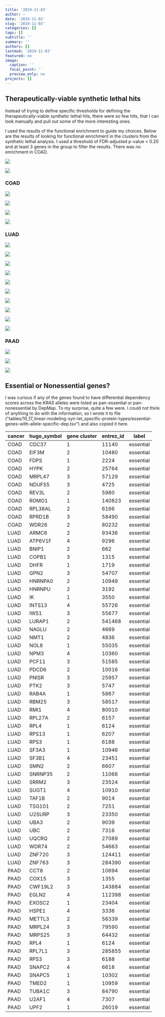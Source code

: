 ```yaml
---
title: '2019-11-03'
author: ~
date: '2019-11-03'
slug: '2019-11-03'
categories: []
tags: []
subtitle: ''
summary: ''
authors: []
lastmod: '2019-11-03'
featured: no
image:
  caption: ''
  focal_point: ''
  preview_only: no
projects: []
---
```



## Therapeutically-viable synthetic lethal hits

Instead of trying to define specific thresholds for defining the therapeutically-viable synthetic lethal hits, there were so few hits, that I can look manually and pull out some of the more interesting ones.

I used the results of the functional enrichment to guide my choices.
Below are the results of looking for functional enrichment in the clusters from the synthetic lethal analysis.
I used a threshold of FDR-adjusted p-value < 0.20 and at least 3 genes in the group to filter the results.
There was no enrichment in COAD.

![](/img/graphs/10_13_linear-modeling-syn-let_fxnal-enrichment/functional-enrichment_LUAD.svg)

![](/img/graphs/10_13_linear-modeling-syn-let_fxnal-enrichment/functional-enrichment_PAAD.svg)


### COAD

![](/img/graphs/10_10_linear-modeling-syn-let_boxplots/COAD-PIP5K1A.svg)

![](/img/graphs/10_10_linear-modeling-syn-let_boxplots/COAD-CLK3.svg)

![](/img/graphs/10_10_linear-modeling-syn-let_boxplots/COAD-FDPS.svg)

![](/img/graphs/10_10_linear-modeling-syn-let_boxplots/COAD-UNK.svg)


### LUAD

![](/img/graphs/10_10_linear-modeling-syn-let_boxplots/LUAD-ARMC6.svg)

![](/img/graphs/10_10_linear-modeling-syn-let_boxplots/LUAD-BNIP1.svg)

![](/img/graphs/10_10_linear-modeling-syn-let_boxplots/LUAD-EPN2.svg)

![](/img/graphs/10_10_linear-modeling-syn-let_boxplots/LUAD-FOXJ3.svg)

![](/img/graphs/10_10_linear-modeling-syn-let_boxplots/LUAD-MAPK6.svg)

![](/img/graphs/10_10_linear-modeling-syn-let_boxplots/LUAD-PTBP3.svg)

![](/img/graphs/10_10_linear-modeling-syn-let_boxplots/LUAD-STAMBP.svg)

![](/img/graphs/10_10_linear-modeling-syn-let_boxplots/gene-effect-barplot_LUAD_regulation_of_vascular_endothelial_growth_factor_receptor_signaling_pathway_-GO0030947.svg)

![](/img/graphs/10_10_linear-modeling-syn-let_boxplots/gene-effect-barplot_LUAD_positive_regulation_of_I-kappaB_kinase-NF-kappaB_signaling_-GO0043123.svg)

![](/img/graphs/10_10_linear-modeling-syn-let_boxplots/gene-effect-barplot_LUAD_Regulation_of_TP53_Activity_through_Phosphorylation_Homo_sapiens_R-HSA-6804756.svg)


### PAAD

![](/img/graphs/10_10_linear-modeling-syn-let_boxplots/PAAD-JUN.svg)

![](/img/graphs/10_10_linear-modeling-syn-let_boxplots/gene-effect-barplot_PAAD_ARRB2.svg)

![](/img/graphs/10_10_linear-modeling-syn-let_boxplots/gene-effect-barplot_PAAD_IKBKG.svg)


## Essential or Nonessential genes?

I was curious if any of the genes found to have differential dependency scores across the *KRAS* alleles were listed as pan-essential or pan-nonessential by DepMap.
To my surprise, quite a few were.
I could not think of anything to do with the information, so I wrote it to file ("tables/10_17_linear-modeling-syn-let_specific-protein-types/essential-genes-with-allele-specific-dep.tsv") and also copied it here.

| cancer | hugo_symbol | gene cluster | entrez_id | label     |
|--------|-------------|--------------|-----------|-----------|
| COAD   |   CDC37     | 1            |  11140    | essential |
| COAD   |   EIF3M     | 2            |  10480    | essential |
| COAD   |    FDPS     | 1            |   2224    | essential |
| COAD   |    HYPK     | 2            |  25764    | essential |
| COAD   |  MRPL47     | 3            |  57129    | essential |
| COAD   |  NDUFS5     | 3            |   4725    | essential |
| COAD   |   REV3L     | 2            |   5980    | essential |
| COAD   |   ROMO1     | 1            | 140823    | essential |
| COAD   | RPL36AL     | 2            |   6166    | essential |
| COAD   |  RPRD1B     | 3            |  58490    | essential |
| COAD   |   WDR26     | 2            |  80232    | essential |
| LUAD   |   ARMC6     | 2            |  93436    | essential |
| LUAD   | ATP6V1F     | 4            |   9296    | essential |
| LUAD   |   BNIP1     | 2            |    662    | essential |
| LUAD   |   COPB1     | 3            |   1315    | essential |
| LUAD   |    DHFR     | 1            |   1719    | essential |
| LUAD   |    GPN2     | 3            |  54707    | essential |
| LUAD   | HNRNPA0     | 2            |  10949    | essential |
| LUAD   |  HNRNPU     | 2            |   3192    | essential |
| LUAD   |      IK     | 1            |   3550    | essential |
| LUAD   |  INTS13     | 4            |  55726    | essential |
| LUAD   |    IWS1     | 3            |  55677    | essential |
| LUAD   |  LURAP1     | 2            | 541468    | essential |
| LUAD   |   NAGLU     | 2            |   4669    | essential |
| LUAD   |    NMT1     | 2            |   4836    | essential |
| LUAD   |    NOL8     | 1            |  55035    | essential |
| LUAD   |    NPM3     | 4            |  10360    | essential |
| LUAD   |   PCF11     | 3            |  51585    | essential |
| LUAD   |   PDCD6     | 2            |  10016    | essential |
| LUAD   |   PNISR     | 3            |  25957    | essential |
| LUAD   |    PTK2     | 3            |   5747    | essential |
| LUAD   |   RAB4A     | 1            |   5867    | essential |
| LUAD   |   RBM25     | 3            |  58517    | essential |
| LUAD   |    RMI1     | 4            |  80010    | essential |
| LUAD   |  RPL27A     | 2            |   6157    | essential |
| LUAD   |    RPL4     | 1            |   6124    | essential |
| LUAD   |   RPS13     | 1            |   6207    | essential |
| LUAD   |    RPS3     | 1            |   6188    | essential |
| LUAD   |   SF3A3     | 1            |  10946    | essential |
| LUAD   |   SF3B1     | 4            |  23451    | essential |
| LUAD   |    SMN2     | 2            |   6607    | essential |
| LUAD   | SNRNP35     | 2            |  11066    | essential |
| LUAD   |   SRRM2     | 3            |  23524    | essential |
| LUAD   |   SUGT1     | 4            |  10910    | essential |
| LUAD   |   TAF1B     | 2            |   9014    | essential |
| LUAD   |  TSG101     | 2            |   7251    | essential |
| LUAD   |  U2SURP     | 3            |  23350    | essential |
| LUAD   |    UBA3     | 2            |   9039    | essential |
| LUAD   |     UBC     | 2            |   7316    | essential |
| LUAD   |   UQCRQ     | 2            |  27089    | essential |
| LUAD   |   WDR74     | 2            |  54663    | essential |
| LUAD   |  ZNF720     | 3            | 124411    | essential |
| LUAD   |  ZNF763     | 3            | 284390    | essential |
| PAAD   |    CCT8     | 2            |  10694    | essential |
| PAAD   |   COX15     | 3            |   1355    | essential |
| PAAD   | CWF19L2     | 3            | 143884    | essential |
| PAAD   |   EGLN2     | 4            | 112398    | essential |
| PAAD   |  EXOSC2     | 1            |  23404    | essential |
| PAAD   |   HSPE1     | 4            |   3336    | essential |
| PAAD   |  METTL3     | 2            |  56339    | essential |
| PAAD   |  MRPL24     | 3            |  79590    | essential |
| PAAD   |  MRPS25     | 3            |  64432    | essential |
| PAAD   |    RPL4     | 1            |   6124    | essential |
| PAAD   |  RPL7L1     | 3            | 285855    | essential |
| PAAD   |    RPS3     | 3            |   6188    | essential |
| PAAD   |  SNAPC2     | 4            |   6618    | essential |
| PAAD   |  SNAPC5     | 1            |  10302    | essential |
| PAAD   |   TMED2     | 1            |  10959    | essential |
| PAAD   |  TUBA1C     | 3            |  84790    | essential |
| PAAD   |   U2AF1     | 4            |   7307    | essential |
| PAAD   |    UPF2     | 1            |  26019    | essential |
